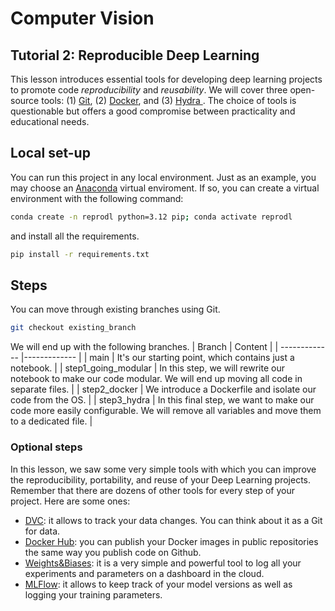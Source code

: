 # Computer Vision 
## Tutorial 2: Reproducible Deep Learning

This lesson introduces essential tools for developing deep learning projects to promote code *reproducibility* and *reusability*. We will cover three open-source tools: (1) [Git](https://git-scm.com/), (2) [Docker](https://www.docker.com/), and (3) [Hydra ](https://github.com/facebookresearch/hydra). The choice of tools is questionable but offers a good compromise between practicality and educational needs.

## Local set-up
You can run this project in any local environment. Just as an example, you may choose an [Anaconda](https://www.anaconda.com/products/individual) virtual enviroment. If so, you can create a virtual environment with the following command:
```bash
conda create -n reprodl python=3.12 pip; conda activate reprodl
```
and install all the requirements.
```bash
pip install -r requirements.txt
```

## Steps
You can move through existing branches using Git.
```bash
git checkout existing_branch
```

We will end up with the following branches.
| Branch | Content |
| ------------- |------------- |
| main | It's our starting point, which contains just a notebook. |
| step1_going_modular | In this step, we will rewrite our notebook to make our code modular. We will end up moving all code in separate files. |
| step2_docker | We introduce a Dockerfile and isolate our code from the OS. |
| step3_hydra | In this final step, we want to make our code more easily configurable. We will remove all variables and move them to a dedicated file. |

### Optional steps
In this lesson, we saw some very simple tools with which you can improve the reproducibility, portability, and reuse of your Deep Learning projects. Remember that there are dozens of other tools for every step of your project. Here are some ones:
-  [DVC](http://dvc.org/): it allows to track your data changes. You can think about it as a Git for data.
-  [Docker Hub](https://hub.docker.com/): you can publish your Docker images in public repositories the same way you publish code on Github.
-  [Weights&Biases](https://wandb.ai/): it is a very simple and powerful tool to log all your experiments and parameters on a dashboard in the cloud.
-  [MLFlow](https://mlflow.org/): it allows to keep track of your model versions as well as logging your training parameters.
